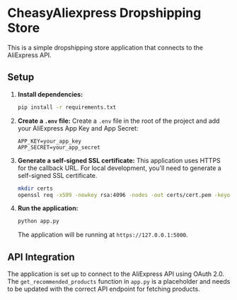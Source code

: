# CheasyAliexpress Dropshipping Store

This is a simple dropshipping store application that connects to the AliExpress API.

## Setup

1.  **Install dependencies:**
    ```bash
    pip install -r requirements.txt
    ```

2.  **Create a `.env` file:**
    Create a `.env` file in the root of the project and add your AliExpress App Key and App Secret:
    ```
    APP_KEY=your_app_key
    APP_SECRET=your_app_secret
    ```

3.  **Generate a self-signed SSL certificate:**
    This application uses HTTPS for the callback URL. For local development, you'll need to generate a self-signed SSL certificate.
    ```bash
    mkdir certs
    openssl req -x509 -newkey rsa:4096 -nodes -out certs/cert.pem -keyout certs/key.pem -days 365 -subj "/C=US/ST=California/L=Mountain View/O=Test/OU=Test/CN=localhost"
    ```

4.  **Run the application:**
    ```bash
    python app.py
    ```
    The application will be running at `https://127.0.0.1:5000`.

## API Integration

The application is set up to connect to the AliExpress API using OAuth 2.0. The `get_recommended_products` function in `app.py` is a placeholder and needs to be updated with the correct API endpoint for fetching products.
